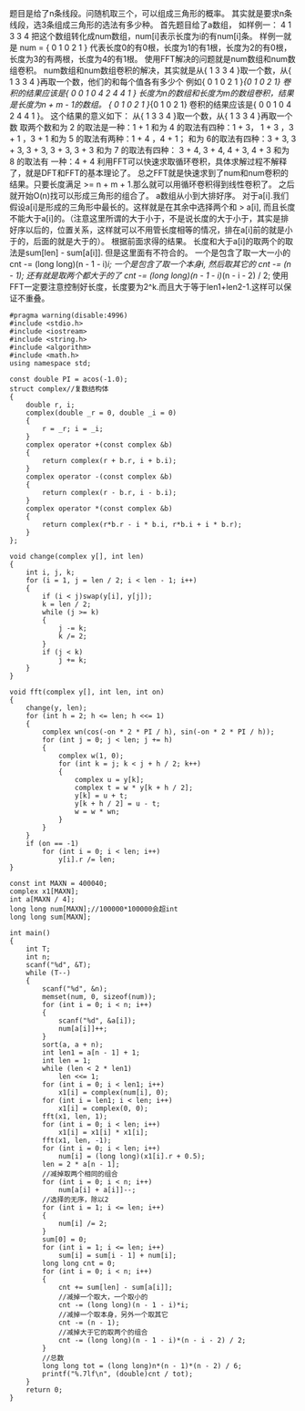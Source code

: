 题目是给了n条线段。问随机取三个，可以组成三角形的概率。
其实就是要求n条线段，选3条组成三角形的选法有多少种。
首先题目给了a数组，
如样例一：
4
1 3 3 4
把这个数组转化成num数组，num[i]表示长度为i的有num[i]条。
样例一就是
num = { 0   1   0    2    1 }
代表长度0的有0根，长度为1的有1根，长度为2的有0根，长度为3的有两根，长度为4的有1根。
使用FFT解决的问题就是num数组和num数组卷积。
num数组和num数组卷积的解决，其实就是从{ 1 3 3 4 }取一个数，从{ 1 3 3 4 }再取一个数，他们的和每个值各有多少个
例如{ 0 1 0 2 1 }*{0 1 0 2 1} 卷积的结果应该是{ 0 0  1  0  4  2  4  4  1 }
长度为n的数组和长度为m的数组卷积，结果是长度为n + m - 1的数组。
{ 0 1 0 2 1 }*{0 1 0 2 1} 卷积的结果应该是{ 0 0  1  0  4  2  4  4  1 }。
这个结果的意义如下：
从{ 1 3 3 4 }取一个数，从{ 1 3 3 4 }再取一个数
取两个数和为 2 的取法是一种：1 + 1
和为 4 的取法有四种：1 + 3， 1 + 3  ，3 + 1 ，3 + 1
和为 5 的取法有两种：1 + 4 ，4 + 1；
和为 6的取法有四种：3 + 3, 3 + 3, 3 + 3, 3 + 3, 3 + 3
和为 7 的取法有四种： 3 + 4, 3 + 4, 4 + 3, 4 + 3
和为 8 的取法有 一种：4 + 4
利用FFT可以快速求取循环卷积，具体求解过程不解释了，就是DFT和FFT的基本理论了。
总之FFT就是快速求到了num和num卷积的结果。只要长度满足 >= n + m + 1.那么就可以用循环卷积得到线性卷积了。
之后就开始O(n)找可以形成三角形的组合了。
a数组从小到大排好序。
对于a[i].我们假设a[i]是形成的三角形中最长的。这样就是在其余中选择两个和 > a[i], 而且长度不能大于a[i]的。（注意这里所谓的大于小于，不是说长度的大于小于，其实是排好序以后的，位置关系，这样就可以不用管长度相等的情况，排在a[i]前的就是小于的，后面的就是大于的）。
根据前面求得的结果。
长度和大于a[i]的取两个的取法是sum[len] - sum[a[i]].
但是这里面有不符合的。
一个是包含了取一大一小的
cnt -= (long long)(n - 1 - i)*i;
一个是包含了取一个本身i, 然后取其它的
cnt -= (n - 1);
还有就是取两个都大于的了
cnt -= (long long)(n - 1 - i)*(n - i - 2) / 2;
使用FFT一定要注意控制好长度，长度要为2^k.而且大于等于len1+len2-1.这样可以保证不重叠。
```
#pragma warning(disable:4996)
#include <stdio.h>
#include <iostream>
#include <string.h>
#include <algorithm>
#include <math.h>
using namespace std;

const double PI = acos(-1.0);
struct complex//复数结构体
{
	double r, i;
	complex(double _r = 0, double _i = 0)
	{
		r = _r; i = _i;
	}
	complex operator +(const complex &b)
	{
		return complex(r + b.r, i + b.i);
	}
	complex operator -(const complex &b)
	{
		return complex(r - b.r, i - b.i);
	}
	complex operator *(const complex &b)
	{
		return complex(r*b.r - i * b.i, r*b.i + i * b.r);
	}
};

void change(complex y[], int len)
{
	int i, j, k;
	for (i = 1, j = len / 2; i < len - 1; i++)
	{
		if (i < j)swap(y[i], y[j]);
		k = len / 2;
		while (j >= k)
		{
			j -= k;
			k /= 2;
		}
		if (j < k)
			j += k;
	}
}

void fft(complex y[], int len, int on)
{
	change(y, len);
	for (int h = 2; h <= len; h <<= 1)
	{
		complex wn(cos(-on * 2 * PI / h), sin(-on * 2 * PI / h));
		for (int j = 0; j < len; j += h)
		{
			complex w(1, 0);
			for (int k = j; k < j + h / 2; k++)
			{
				complex u = y[k];
				complex t = w * y[k + h / 2];
				y[k] = u + t;
				y[k + h / 2] = u - t;
				w = w * wn;
			}
		}
	}
	if (on == -1)
		for (int i = 0; i < len; i++)
			y[i].r /= len;
}

const int MAXN = 400040;
complex x1[MAXN];
int a[MAXN / 4];
long long num[MAXN];//100000*100000会超int
long long sum[MAXN];

int main()
{
	int T;
	int n;
	scanf("%d", &T);
	while (T--)
	{
		scanf("%d", &n);
		memset(num, 0, sizeof(num));
		for (int i = 0; i < n; i++)
		{
			scanf("%d", &a[i]);
			num[a[i]]++;
		}
		sort(a, a + n);
		int len1 = a[n - 1] + 1;
		int len = 1;
		while (len < 2 * len1)
			len <<= 1;
		for (int i = 0; i < len1; i++)
			x1[i] = complex(num[i], 0);
		for (int i = len1; i < len; i++)
			x1[i] = complex(0, 0);
		fft(x1, len, 1);
		for (int i = 0; i < len; i++)
			x1[i] = x1[i] * x1[i];
		fft(x1, len, -1);
		for (int i = 0; i < len; i++)
			num[i] = (long long)(x1[i].r + 0.5);
		len = 2 * a[n - 1];
		//减掉取两个相同的组合
		for (int i = 0; i < n; i++)
			num[a[i] + a[i]]--;
		//选择的无序，除以2
		for (int i = 1; i <= len; i++)
		{
			num[i] /= 2;
		}
		sum[0] = 0;
		for (int i = 1; i <= len; i++)
			sum[i] = sum[i - 1] + num[i];
		long long cnt = 0;
		for (int i = 0; i < n; i++)
		{
			cnt += sum[len] - sum[a[i]];
			//减掉一个取大，一个取小的
			cnt -= (long long)(n - 1 - i)*i;
			//减掉一个取本身，另外一个取其它
			cnt -= (n - 1);
			//减掉大于它的取两个的组合
			cnt -= (long long)(n - 1 - i)*(n - i - 2) / 2;
		}
		//总数
		long long tot = (long long)n*(n - 1)*(n - 2) / 6;
		printf("%.7lf\n", (double)cnt / tot);
	}
	return 0;
}
```